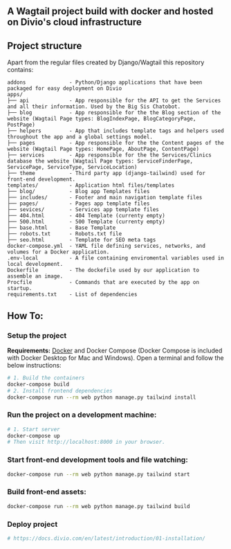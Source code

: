 A Wagtail project build with docker and hosted on Divio's cloud infrastructure
-----

## Project structure

Apart from the regular files created by Django/Wagtail this repository contains:

```
addons              - Python/Django applications that have been packaged for easy deployment on Divio
apps/
├── api             - App responsible for the API to get the Services and all their information. Used by the Big Sis Chatobot.
├── blog            - App responsible for the the Blog section of the website (Wagtail Page types: BlogIndexPage, BlogCategoryPage, PostPage)
├── helpers         - App that includes template tags and helpers used throughout the app and a global settings model.
├── pages           - App responsible for the the Content pages of the website (Wagtail Page types: HomePage, AboutPage, ContentPage)
├── services        - App responsible for the the Services/Clinics database the website (Wagtail Page types: ServiceFinderPage, ServicePage, ServiceType, ServiceLocation)
├── theme           - Third party app (django-tailwind) used for front-end development.
templates/          - Application html files/templates
├── blog/           - Blog app Templates files
├── includes/       - Footer and main navigation template files
├── pages/          - Pages app template files
├── sevices/        - Services app template files
├── 404.html        - 404 Template (currenty empty)
├── 500.html        - 500 Template (currenty empty)
├── base.html       - Base Template
├── robots.txt      - Robots.txt file
├── seo.html        - Template for SEO meta tags
docker-compose.yml  - YAML file defining services, networks, and volumes for a Docker application. 
.env-local          - A file containing enviromental variables used in local development.
Dockerfile          - The dockefile used by our application to assemble an image.
Procfile            - Commands that are executed by the app on startup.
requirements.txt    - List of dependencies

```
## How To:

### Setup the project
**Requirements:** [Docker](https://www.docker.com/) and Docker Compose (Docker Compose is included with Docker Desktop for Mac and Windows).
Open a terminal and follow the below instructions:

```sh
# 1. Build the containers
docker-compose build
# 2. Install frontend dependencies
docker-compose run --rm web python manage.py tailwind install
```
### Run the project on a development machine:
```sh
# 1. Start server
docker-compose up
# Then visit http://localhost:8000 in your browser.
```
### Start front-end development tools and file watching:
```sh
docker-compose run --rm web python manage.py tailwind start
```
### Build front-end assets:
```sh
docker-compose run --rm web python manage.py tailwind build
```
### Deploy project
```sh
# https://docs.divio.com/en/latest/introduction/01-installation/
```
